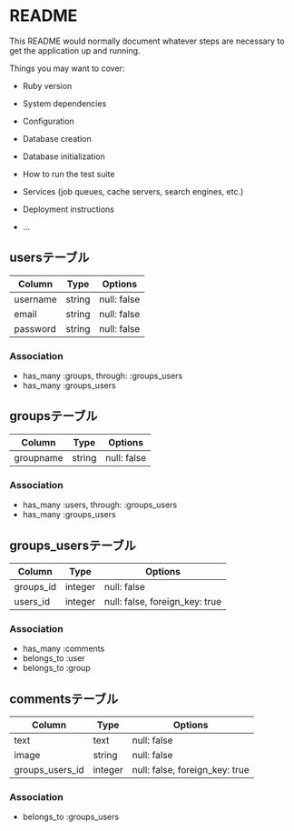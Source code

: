 # README

This README would normally document whatever steps are necessary to get the
application up and running.

Things you may want to cover:

* Ruby version

* System dependencies

* Configuration

* Database creation

* Database initialization

* How to run the test suite

* Services (job queues, cache servers, search engines, etc.)

* Deployment instructions

* ...

## usersテーブル

|Column|Type|Options|
|------|----|-------|
|username|string|null: false|
|email|string|null: false|
|password|string|null: false|

### Association
- has_many :groups, through: :groups_users
- has_many :groups_users

## groupsテーブル

|Column|Type|Options|
|------|----|-------|
|groupname|string|null: false|

### Association
- has_many :users, through: :groups_users
- has_many :groups_users

## groups_usersテーブル

|Column|Type|Options|
|------|----|-------|
|groups_id|integer|null: false|
|users_id|integer|null: false, foreign_key: true|

### Association
- has_many :comments
- belongs_to :user
- belongs_to :group

## commentsテーブル
|Column|Type|Options|
|------|----|-------|
|text|text|null: false|
|image|string|null: false|
|groups_users_id|integer|null: false, foreign_key: true|

### Association

- belongs_to :groups_users